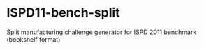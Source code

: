 # ISPD11-bench-split
Split manufacturing challenge generator for ISPD 2011 benchmark (bookshelf format)
